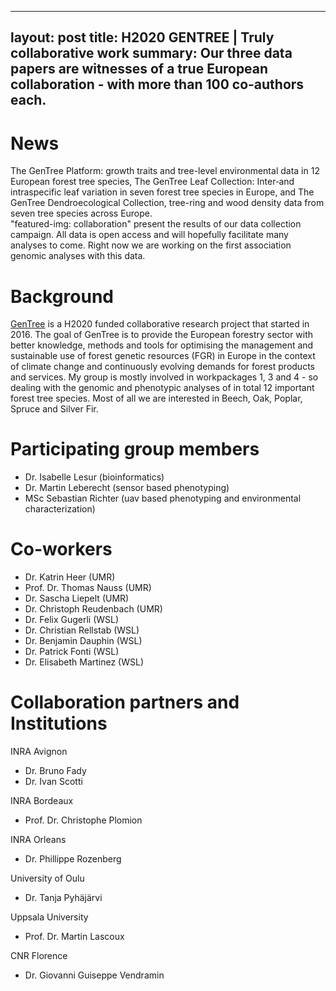 
---
layout: post
title: H2020 GENTREE | Truly collaborative work
summary: Our three data papers are witnesses of a true European collaboration - with more than 100 co-authors each.
---
# News
The GenTree Platform: growth traits and tree-level environmental data in 12 European forest tree species, The GenTree Leaf Collection: Inter‐and intraspecific leaf variation in seven forest tree species in Europe, and The GenTree Dendroecological Collection, tree-ring and wood density data from seven tree species across Europe.  
"featured-img: collaboration" present the results of our data collection campaign. All data is open access and will hopefully facilitate many analyses to come. Right now we are working on the first association genomic analyses with this data.

# Background
[GenTree](http://www.gentree-h2020.eu/) is a H2020 funded collaborative research project that started in 2016. The goal of GenTree is to provide the European forestry sector with better knowledge, methods and tools for optimising the management and sustainable use of forest genetic resources (FGR) in Europe in the context of climate change and continuously evolving demands for forest products and services. 
My group is mostly involved in workpackages 1, 3 and 4 - so dealing with the genomic and phenotypic analyses of in total 12 important forest tree species. Most of all we are interested in Beech, Oak, Poplar, Spruce and Silver Fir.

# Participating group members
* Dr. Isabelle Lesur (bioinformatics)
* Dr. Martin Leberecht (sensor based phenotyping)
* MSc Sebastian Richter (uav based phenotyping and environmental characterization)

# Co-workers
* Dr. Katrin Heer (UMR)
* Prof. Dr. Thomas Nauss (UMR)
* Dr. Sascha Liepelt (UMR)
* Dr. Christoph Reudenbach (UMR)
* Dr. Felix Gugerli (WSL)
* Dr. Christian Rellstab (WSL)
* Dr. Benjamin Dauphin (WSL)
* Dr. Patrick Fonti (WSL)
* Dr. Elisabeth Martinez (WSL)

# Collaboration partners and Institutions
INRA Avignon
* Dr. Bruno Fady
* Dr. Ivan Scotti

INRA Bordeaux
* Prof. Dr. Christophe Plomion

INRA Orleans
* Dr. Phillippe Rozenberg

University of Oulu
* Dr. Tanja Pyhäjärvi

Uppsala University
* Prof. Dr. Martin Lascoux

CNR Florence
* Dr. Giovanni Guiseppe Vendramin
